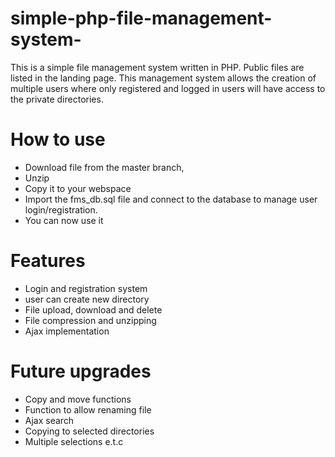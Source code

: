 # simple-php-file-management-system-
This is a simple file management system written in PHP. Public files are listed in the landing page.
This management system allows the creation of multiple users where only registered and logged in users will have access to the private directories.

# How to use
- Download file from the master branch,
- Unzip
- Copy it to your webspace
- Import the fms_db.sql file and connect to the database to manage user login/registration.
- You can now use it

# Features
- Login and registration system
- user can create new directory
- File upload, download and delete
- File compression and unzipping
- Ajax implementation

# Future upgrades
- Copy and move functions
- Function to allow renaming file
- Ajax search
- Copying to selected directories
- Multiple selections e.t.c
